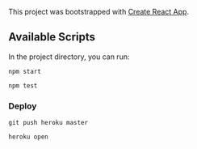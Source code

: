This project was bootstrapped with [Create React App](https://github.com/facebook/create-react-app).

## Available Scripts

In the project directory, you can run:

`npm start`

`npm test`

### Deploy

`git push heroku master`

`heroku open`



